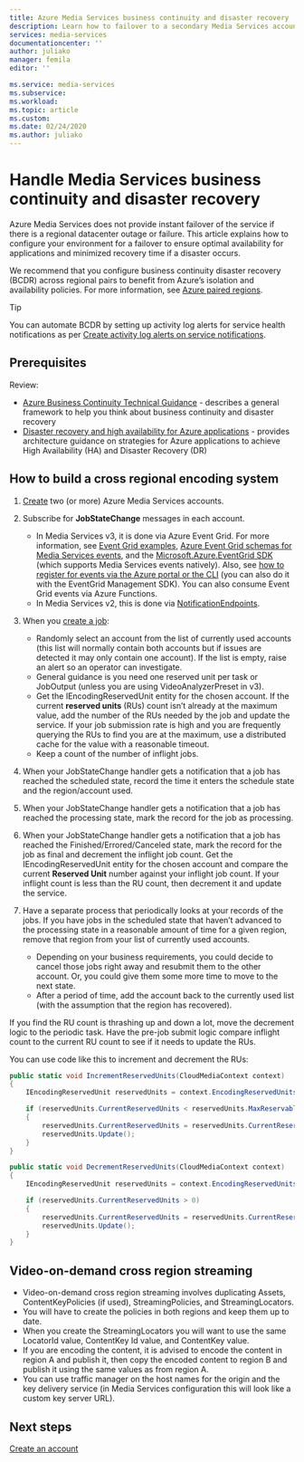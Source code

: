 ```yaml
---
title: Azure Media Services business continuity and disaster recovery 
description: Learn how to failover to a secondary Media Services account if a regional datacenter outage or failure occurs.
services: media-services
documentationcenter: ''
author: juliako
manager: femila
editor: ''

ms.service: media-services
ms.subservice:  
ms.workload: 
ms.topic: article
ms.custom: 
ms.date: 02/24/2020
ms.author: juliako
---
```


# Handle Media Services business continuity and disaster recovery

Azure Media Services does not provide instant failover of the service if there is a regional datacenter outage or failure. This article explains how to configure your environment for a failover to ensure optimal availability for applications and minimized recovery time if a disaster occurs.

We recommend that you configure business continuity disaster recovery (BCDR) across regional pairs to benefit from Azure’s isolation and availability policies. For more information, see [Azure paired regions](https://docs.microsoft.com/azure/best-practices-availability-paired-regions).

> [!TIP]
> You can automate BCDR by setting up activity log alerts for service health notifications as per [Create activity log alerts on service notifications](../../service-health/alerts-activity-log-service-notifications.md).

## Prerequisites

Review:

* [Azure Business Continuity Technical Guidance](https://docs.microsoft.com/azure/architecture/resiliency/) - describes a general framework to help you think about business continuity and disaster recovery
* [Disaster recovery and high availability for Azure applications](https://docs.microsoft.com/azure/architecture/reliability/disaster-recovery) - provides architecture guidance on strategies for Azure applications to achieve High Availability (HA) and Disaster Recovery (DR)

## How to build a cross regional encoding system

1. [Create](create-account-cli-how-to.md) two (or more) Azure Media Services accounts.
1. Subscribe for **JobStateChange** messages in each account.

    * In Media Services v3, it is done via Azure Event Grid. For more information, see [Event Grid examples](../../event-grid/receive-events.md), [Azure Event Grid schemas for Media Services events](media-services-event-schemas.md), and the [Microsoft.Azure.EventGrid SDK](https://www.nuget.org/packages/Microsoft.Azure.EventGrid/) (which supports Media Services events natively). Also, see [how to register for events via the Azure portal or the CLI](reacting-to-media-services-events.md) (you can also do it with the EventGrid Management SDK). You can also consume Event Grid events via Azure Functions.
    * In Media Services v2, this is done via [NotificationEndpoints](../previous/media-services-dotnet-check-job-progress-with-webhooks.md).
1. When you [create a job](transforms-jobs-concept.md):

    * Randomly select an account from the list of currently used accounts (this list will normally contain both accounts but if issues are detected it may only contain one account). If the list is empty, raise an alert so an operator can investigate.
    * General guidance is you need one reserved unit per task or JobOutput (unless you are using VideoAnalyzerPreset in v3).
    * Get the IEncodingReservedUnit entity for the chosen account. If the current **reserved units** (RUs) count isn’t already at the maximum value, add the number of the RUs needed by the job and update the service. If your job submission rate is high and you are frequently querying the RUs to find you are at the maximum, use a distributed cache for the value with a reasonable timeout.
    * Keep a count of the number of inflight jobs.
1. When your JobStateChange handler gets a notification that a job has reached the scheduled state, record the time it enters the schedule state and the region/account used.    
1. When your JobStateChange handler gets a notification that a job has reached the processing state, mark the record for the job as processing.
1. When your JobStateChange handler gets a notification that a job has reached the Finished/Errored/Canceled state, mark the record for the job as final and decrement the inflight job count. Get the IEncodingReservedUnit entity for the chosen account and compare the current **Reserved Unit** number against your inflight job count. If your inflight count is less than the RU count, then decrement it and update the service.
1. Have a separate process that periodically looks at your records of the jobs. If you have jobs in the scheduled state that haven’t advanced to the processing state in a reasonable amount of time for a given region, remove that region from your list of currently used accounts.

    * Depending on your business requirements, you could decide to cancel those jobs right away and resubmit them to the other account. Or, you could give them some more time to move to the next state.   
    * After a period of time, add the account back to the currently used list (with the assumption that the region has recovered).
    
If you find the RU count is thrashing up and down a lot, move the decrement logic to the periodic task. Have the pre-job submit logic compare inflight count to the current RU count to see if it needs to update the RUs.
 
You can use code like this to increment and decrement the RUs:
 
```csharp
public static void IncrementReservedUnits(CloudMediaContext context)
{
    IEncodingReservedUnit reservedUnits = context.EncodingReservedUnits.First();

    if (reservedUnits.CurrentReservedUnits < reservedUnits.MaxReservableUnits)
    {
        reservedUnits.CurrentReservedUnits = reservedUnits.CurrentReservedUnits + 1;
        reservedUnits.Update();
    }
}

public static void DecrementReservedUnits(CloudMediaContext context)
{
    IEncodingReservedUnit reservedUnits = context.EncodingReservedUnits.First();

    if (reservedUnits.CurrentReservedUnits > 0)
    {
        reservedUnits.CurrentReservedUnits = reservedUnits.CurrentReservedUnits - 1;
        reservedUnits.Update();
    }
}
```

## Video-on-demand cross region streaming 

* Video-on-demand cross region streaming involves duplicating Assets, ContentKeyPolicies (if used), StreamingPolicies, and StreamingLocators. 
* You will have to create the policies in both regions and keep them up to date. 
* When you create the StreamingLocators you will want to use the same LocatorId value, ContentKey Id value, and ContentKey value.  
* If you are encoding the content, it is advised to encode the content in region A and publish it, then copy the encoded content to region B and publish it using the same values as from region A.
* You can use traffic manager on the host names for the origin and the key delivery service (in Media Services configuration this will look like a custom key server URL).

## Next steps

[Create an account](create-account-cli-how-to.md)
